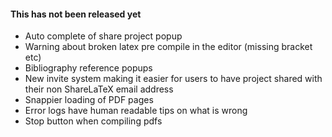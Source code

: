 #### This has not been released yet

- Auto complete of share project popup
- Warning about broken latex pre compile in the editor (missing bracket etc)
- Bibliography reference popups
- New invite system making it easier for users to have project shared with their non ShareLaTeX email address
- Snappier loading of PDF pages
- Error logs have human readable tips on what is wrong
- Stop button when compiling pdfs
